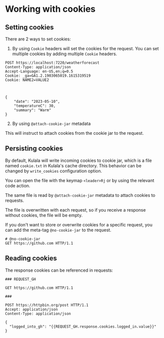 # Working with cookies

## Setting cookies

There are 2 ways to set cookies:

1. By using `Cookie` headers will set the cookies for the request.  You can set multiple cookies by adding multiple `Cookie` headers.

```http
POST https://localhost:7220/weatherforecast
Content-Type: application/json
Accept-Language: en-US,en;q=0.5
Cookie: _ga=GA1.2.1903065019.1615319519
Cookie: NAME2=VALUE2



{
    "date": "2023-05-10",
    "temperatureC": 30,
    "summary": "Warm"
}
```

2. By using `@attach-cookie-jar` metadata

This will instruct to attach cookies from the cookie jar to the request.

## Persisting cookies

By default, Kulala will write incoming cookies to cookie jar, which is a file named `cookie.txt` in Kulala's cache directory. 
This behavior can be changed by `write_cookies` configuration option.

You can open the file with the keymap `<leader>Rj` or by using the relevant code action.

The same file is read by `@attach-cookie-jar` metadata to attach cookies to requests.

The file is overwritten with each request, so if you receive a response without cookies, the file will be empty.

If you don't want to store or overwrite cookies for a specific request, you can add the meta-tag `@no-cookie-jar` to the request.

```http
# @no-cookie-jar
GET https://github.com HTTP/1.1
```

## Reading cookies

The response cookies can be referenced in requests:

```http
### REQUEST_GH

GET https://github.com HTTP/1.1

### 

POST https://httpbin.org/post HTTP/1.1
Accept: application/json
Content-Type: application/json

{
  "logged_into_gh": "{{REQUEST_GH.response.cookies.logged_in.value}}"
}
```
